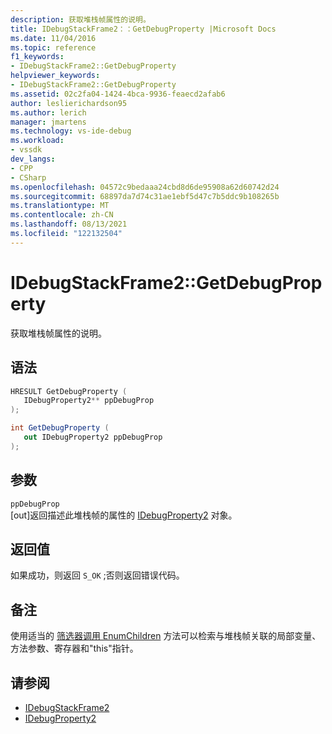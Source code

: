 ```yaml
---
description: 获取堆栈帧属性的说明。
title: IDebugStackFrame2：：GetDebugProperty |Microsoft Docs
ms.date: 11/04/2016
ms.topic: reference
f1_keywords:
- IDebugStackFrame2::GetDebugProperty
helpviewer_keywords:
- IDebugStackFrame2::GetDebugProperty
ms.assetid: 02c2fa04-1424-4bca-9936-feaecd2afab6
author: leslierichardson95
ms.author: lerich
manager: jmartens
ms.technology: vs-ide-debug
ms.workload:
- vssdk
dev_langs:
- CPP
- CSharp
ms.openlocfilehash: 04572c9bedaaa24cbd8d6de95908a62d60742d24
ms.sourcegitcommit: 68897da7d74c31ae1ebf5d47c7b5ddc9b108265b
ms.translationtype: MT
ms.contentlocale: zh-CN
ms.lasthandoff: 08/13/2021
ms.locfileid: "122132504"
---
```

# <a name="idebugstackframe2getdebugproperty"></a>IDebugStackFrame2::GetDebugProperty
获取堆栈帧属性的说明。

## <a name="syntax"></a>语法

```cpp
HRESULT GetDebugProperty ( 
   IDebugProperty2** ppDebugProp
);
```

```csharp
int GetDebugProperty ( 
   out IDebugProperty2 ppDebugProp
);
```

## <a name="parameters"></a>参数
`ppDebugProp`\
[out]返回描述此堆栈帧的属性的 [IDebugProperty2](../../../extensibility/debugger/reference/idebugproperty2.md) 对象。

## <a name="return-value"></a>返回值
 如果成功，则返回 `S_OK` ;否则返回错误代码。

## <a name="remarks"></a>备注
 使用适当的 [筛选器调用 EnumChildren](../../../extensibility/debugger/reference/idebugproperty2-enumchildren.md) 方法可以检索与堆栈帧关联的局部变量、方法参数、寄存器和"this"指针。

## <a name="see-also"></a>请参阅
- [IDebugStackFrame2](../../../extensibility/debugger/reference/idebugstackframe2.md)
- [IDebugProperty2](../../../extensibility/debugger/reference/idebugproperty2.md)
